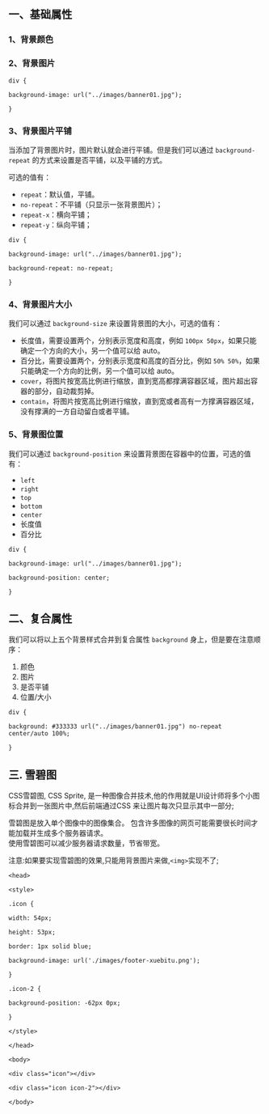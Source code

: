 ## 一、基础属性

### 1、背景颜色

### 2、背景图片

```
div {

background-image: url("../images/banner01.jpg");

}
```
### 3、背景图片平铺

当添加了背景图片时，图片默认就会进行平铺。但是我们可以通过 `background-repeat` 的方式来设置是否平铺，以及平铺的方式。

可选的值有：

- `repeat`：默认值，平铺。
- `no-repeat`：不平铺（只显示一张背景图片）；
- `repeat-x`：横向平铺；
- `repeat-y`：纵向平铺；

```
div {

background-image: url("../images/banner01.jpg");

background-repeat: no-repeat;

}
```

### 4、背景图片大小

我们可以通过 `background-size` 来设置背景图的大小，可选的值有：

- 长度值，需要设置两个，分别表示宽度和高度，例如 `100px 50px`，如果只能确定一个方向的大小，另一个值可以给 auto。
- 百分比，需要设置两个，分别表示宽度和高度的百分比，例如 `50% 50%`，如果只能确定一个方向的比例，另一个值可以给 auto。
- `cover`，将图片按宽高比例进行缩放，直到宽高都撑满容器区域，图片超出容器的部分，自动裁剪掉。
- `contain`，将图片按宽高比例进行缩放，直到宽或者高有一方撑满容器区域，没有撑满的一方自动留白或者平铺。

### 5、背景图位置

我们可以通过 `background-position` 来设置背景图在容器中的位置，可选的值有：

- `left`
- `right`
- `top`
- `bottom`
- `center`
- 长度值
- 百分比

```
div {

background-image: url("../images/banner01.jpg");

background-position: center;

}
```

## 二、复合属性

我们可以将以上五个背景样式合并到复合属性 `background` 身上，但是要在注意顺序：

1. 颜色
2. 图片
3. 是否平铺
4. 位置/大小

```
div {

background: #333333 url("../images/banner01.jpg") no-repeat center/auto 100%;

}
```


## 三.  雪碧图

CSS雪碧图,  CSS Sprite, 是一种图像合并技术,他的作用就是UI设计师将多个小图标合并到一张图片中,然后前端通过CSS 来让图片每次只显示其中一部分;

雪碧图是放入单个图像中的图像集合。
包含许多图像的网页可能需要很长时间才能加载并生成多个服务器请求。  
使用雪碧图可以减少服务器请求数量，节省带宽。

注意:如果要实现雪碧图的效果,只能用背景图片来做,`<img>`实现不了;

```
<head>

<style>

.icon {

width: 54px;

height: 53px;

border: 1px solid blue;

background-image: url('./images/footer-xuebitu.png');

}

.icon-2 {

background-position: -62px 0px;

}

</style>

</head>

<body>

<div class="icon"></div>

<div class="icon icon-2"></div>

</body>
```